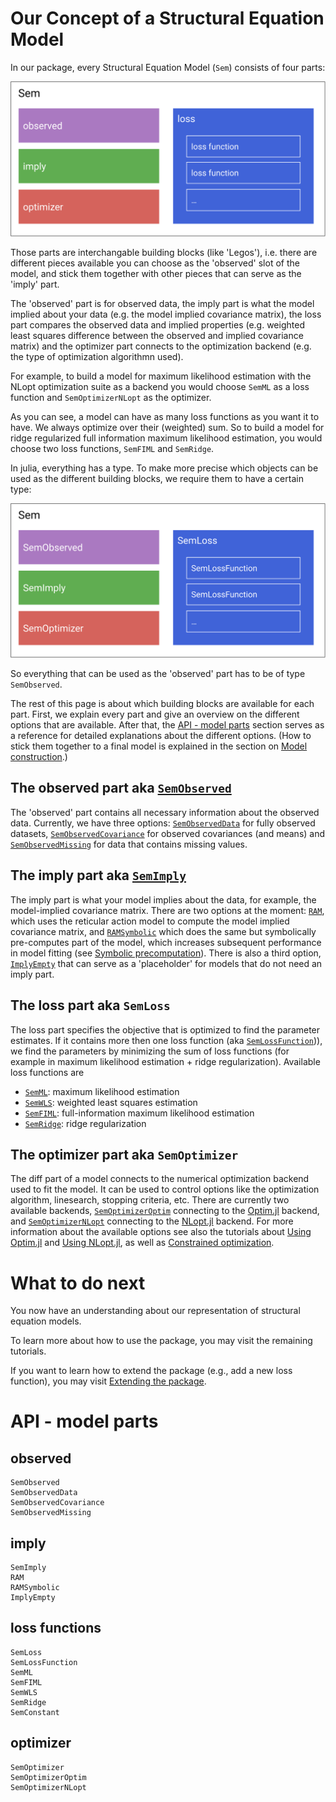 # Our Concept of a Structural Equation Model

In our package, every Structural Equation Model (`Sem`) consists of four parts:

![SEM concept](../assets/concept.svg)

Those parts are interchangable building blocks (like 'Legos'), i.e. there are different pieces available you can choose as the 'observed' slot of the model, and stick them together with other pieces that can serve as the 'imply' part.

The 'observed' part is for observed data, the imply part is what the model implied about your data (e.g. the model implied covariance matrix), the loss part compares the observed data and implied properties (e.g. weighted least squares difference between the observed and implied covariance matrix) and the optimizer part connects to the optimization backend (e.g. the type of optimization algorithmn used).

For example, to build a model for maximum likelihood estimation with the NLopt optimization suite as a backend you would choose `SemML` as a loss function and `SemOptimizerNLopt` as the optimizer.

As you can see, a model can have as many loss functions as you want it to have. We always optimize over their (weighted) sum. So to build a model for ridge regularized full information maximum likelihood estimation, you would choose two loss functions, `SemFIML` and `SemRidge`.

In julia, everything has a type. To make more precise which objects can be used as the different building blocks, we require them to have a certain type:

![SEM concept typed](../assets/concept_typed.svg)

So everything that can be used as the 'observed' part has to be of type `SemObserved`.

The rest of this page is about which building blocks are available for each part. First, we explain every part and give an overview on the different options that are available. After that, the [API - model parts](@ref) section serves as a reference for detailed explanations about the different options.
(How to stick them together to a final model is explained in the section on [Model construction](@ref).)

## The observed part aka [`SemObserved`](@ref)

The 'observed' part contains all necessary information about the observed data. Currently, we have three options: [`SemObservedData`](@ref) for fully observed datasets, [`SemObservedCovariance`](@ref) for observed covariances (and means) and [`SemObservedMissing`](@ref) for data that contains missing values.

## The imply part aka [`SemImply`](@ref)
The imply part is what your model implies about the data, for example, the model-implied covariance matrix. 
There are two options at the moment: [`RAM`](@ref), which uses the reticular action model to compute the model implied covariance matrix, and [`RAMSymbolic`](@ref) which does the same but symbolically pre-computes part of the model, which increases subsequent performance in model fitting (see [Symbolic precomputation](@ref)). There is also a third option, [`ImplyEmpty`](@ref) that can serve as a 'placeholder' for models that do not need an imply part.

## The loss part aka `SemLoss`
The loss part specifies the objective that is optimized to find the parameter estimates.
If it contains more then one loss function (aka [`SemLossFunction`](@ref))), we find the parameters by minimizing the sum of loss functions (for example in maximum likelihood estimation + ridge regularization).
Available loss functions are
- [`SemML`](@ref): maximum likelihood estimation
- [`SemWLS`](@ref): weighted least squares estimation
- [`SemFIML`](@ref): full-information maximum likelihood estimation
- [`SemRidge`](@ref): ridge regularization

## The optimizer part aka `SemOptimizer`
The diff part of a model connects to the numerical optimization backend used to fit the model. 
It can be used to control options like the optimization algorithm, linesearch, stopping criteria, etc. 
There are currently two available backends, [`SemOptimizerOptim`](@ref) connecting to the [Optim.jl](https://github.com/JuliaNLSolvers/Optim.jl) backend, and [`SemOptimizerNLopt`](@ref) connecting to the [NLopt.jl](https://github.com/JuliaOpt/NLopt.jl) backend.
For more information about the available options see also the tutorials about [Using Optim.jl](@ref) and [Using NLopt.jl](@ref), as well as [Constrained optimization](@ref).

# What to do next

You now have an understanding about our representation of structural equation models.

To learn more about how to use the package, you may visit the remaining tutorials.

If you want to learn how to extend the package (e.g., add a new loss function), you may visit [Extending the package](@ref).

# API - model parts

## observed

```@docs
SemObserved
SemObservedData
SemObservedCovariance
SemObservedMissing
```

## imply

```@docs
SemImply
RAM
RAMSymbolic
ImplyEmpty
```

## loss functions

```@docs
SemLoss
SemLossFunction
SemML
SemFIML
SemWLS
SemRidge
SemConstant
```

## optimizer

```@docs
SemOptimizer
SemOptimizerOptim
SemOptimizerNLopt
```